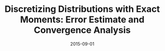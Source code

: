 ---
title: "Discretizing Distributions with Exact Moments: Error Estimate and Convergence Analysis"
collection: publications
link: https://doi.org/10.1137/140971269
venue: "SIAM Journal on Numerical Analysis"
date: 2015-09-01
coauthor: "Ken'ichiro Tanaka"
wpurl: https://arxiv.org/abs/1308.3753
slides: https://alexisakira.github.io/files/slides/slides_errest.pdf
excerpt: "(Numerical method, Mathematics) Convergence and error analysis of maximum entropy discretization of [Tanaka & Toda (2013)](https://doi.org/10.1016/j.econlet.2012.12.020)."
---
